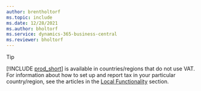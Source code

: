 ```yaml
---
author: brentholtorf
ms.topic: include
ms.date: 12/28/2021
ms.author: bholtorf
ms.service: dynamics-365-business-central
ms.reviewer: bholtorf
---
```

> [!TIP]
> [!INCLUDE [prod_short](prod_short.md)] is available in countries/regions that do not use VAT. For information about how to set up and report tax in your particular country/region, see the articles in the [Local Functionality](../about-localization.md) section.  
